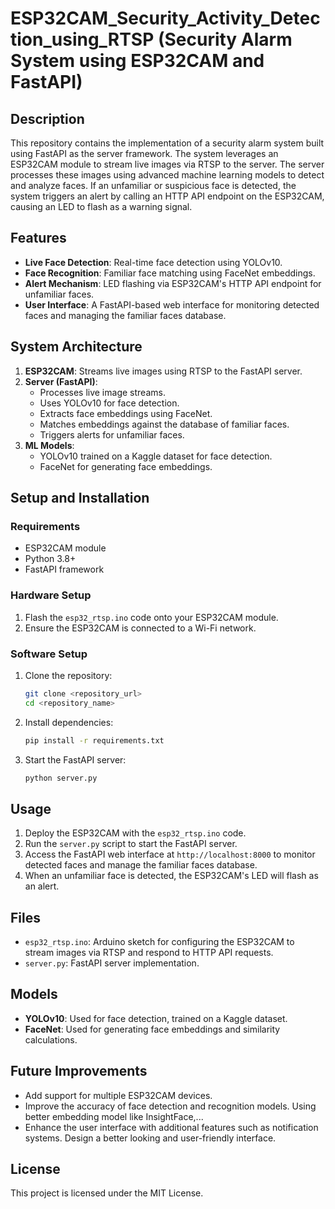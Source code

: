 # ESP32CAM_Security_Activity_Detection_using_RTSP (Security Alarm System using ESP32CAM and FastAPI)

## Description
This repository contains the implementation of a security alarm system built using FastAPI as the server framework. The system leverages an ESP32CAM module to stream live images via RTSP to the server. The server processes these images using advanced machine learning models to detect and analyze faces. If an unfamiliar or suspicious face is detected, the system triggers an alert by calling an HTTP API endpoint on the ESP32CAM, causing an LED to flash as a warning signal.

## Features
- **Live Face Detection**: Real-time face detection using YOLOv10.
- **Face Recognition**: Familiar face matching using FaceNet embeddings.
- **Alert Mechanism**: LED flashing via ESP32CAM's HTTP API endpoint for unfamiliar faces.
- **User Interface**: A FastAPI-based web interface for monitoring detected faces and managing the familiar faces database.

## System Architecture
1. **ESP32CAM**: Streams live images using RTSP to the FastAPI server.
2. **Server (FastAPI)**:
   - Processes live image streams.
   - Uses YOLOv10 for face detection.
   - Extracts face embeddings using FaceNet.
   - Matches embeddings against the database of familiar faces.
   - Triggers alerts for unfamiliar faces.
3. **ML Models**:
   - YOLOv10 trained on a Kaggle dataset for face detection.
   - FaceNet for generating face embeddings.

## Setup and Installation

### Requirements
- ESP32CAM module
- Python 3.8+
- FastAPI framework

### Hardware Setup
1. Flash the `esp32_rtsp.ino` code onto your ESP32CAM module.
2. Ensure the ESP32CAM is connected to a Wi-Fi network.

### Software Setup
1. Clone the repository:
   ```bash
   git clone <repository_url>
   cd <repository_name>
   ```

2. Install dependencies:
   ```bash
   pip install -r requirements.txt
   ```

3. Start the FastAPI server:
   ```bash
   python server.py
   ```

## Usage
1. Deploy the ESP32CAM with the `esp32_rtsp.ino` code.
2. Run the `server.py` script to start the FastAPI server.
3. Access the FastAPI web interface at `http://localhost:8000` to monitor detected faces and manage the familiar faces database.
4. When an unfamiliar face is detected, the ESP32CAM's LED will flash as an alert.

## Files
- `esp32_rtsp.ino`: Arduino sketch for configuring the ESP32CAM to stream images via RTSP and respond to HTTP API requests.
- `server.py`: FastAPI server implementation.

## Models
- **YOLOv10**: Used for face detection, trained on a Kaggle dataset.
- **FaceNet**: Used for generating face embeddings and similarity calculations.

## Future Improvements
- Add support for multiple ESP32CAM devices.
- Improve the accuracy of face detection and recognition models. Using better embedding model like InsightFace,...
- Enhance the user interface with additional features such as notification systems. Design a better looking and user-friendly interface.

## License
This project is licensed under the MIT License.
